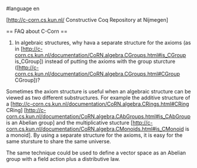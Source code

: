 #language en

[http://c-corn.cs.kun.nl/ Constructive Coq Repository at Nijmegen]

== FAQ about C-Corn ==

1. In algebraic structures, why hava a separate structure for the axioms (as in [http://c-corn.cs.kun.nl/documentation/CoRN.algebra.CGroups.html#is_CGroup is_CGroup]) instead of putting the axioms with the group sturcture ([http://c-corn.cs.kun.nl/documentation/CoRN.algebra.CGroups.html#CGroup CGroup])?

Sometimes the axiom structure is useful when an algebraic structure can be viewed as two different substructures.  For example the additive structure of a [http://c-corn.cs.kun.nl/documentation/CoRN.algebra.CRings.html#CRing CRing] [http://c-corn.cs.kun.nl/documentation/CoRN.algebra.CAbGroups.html#is_CAbGroup is an Abelian group] and the multiplicative stucture [http://c-corn.cs.kun.nl/documentation/CoRN.algebra.CMonoids.html#is_CMonoid is a monoid].  By using a separate structure for the axioms, it is easy for the same stursture to share the same universe.

The same technique could be used to define a vector space as an Abelian group with a field action plus a distributive law.
